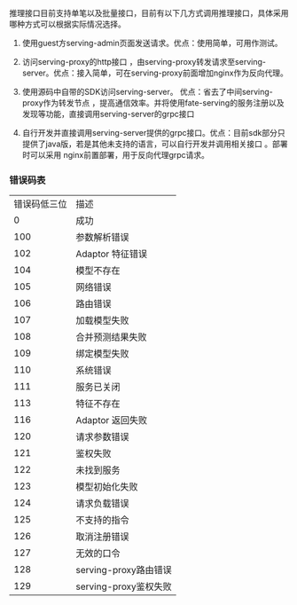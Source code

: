 推理接口目前支持单笔以及批量接口，目前有以下几方式调用推理接口，具体采用哪种方式可以根据实际情况选择。 

1. 使用guest方serving-admin页面发送请求。优点：使用简单，可用作测试。 

2. 访问serving-proxy的http接口 ，由serving-proxy转发请求至serving-server。优点：接入简单，可在serving-proxy前面增加nginx作为反向代理。

3. 使用源码中自带的SDK访问serving-server。 优点：省去了中间serving-proxy作为转发节点 ，提高通信效率。并将使用fate-serving的服务注册以及发现等功能，直接调用serving-server的grpc接口

4. 自行开发并直接调用serving-server提供的grpc接口。优点：目前sdk部分只提供了java版，若是其他未支持的语言，可以自行开发并调用相关接口 。部署时可以采用 nginx前置部署，用于反向代理grpc请求。

### 错误码表
<table>
  <tr>
    <td>错误码低三位</td>
    <td>描述</td>
  </tr>
  <tr>
    <td>0</td>
    <td>成功</td>
  </tr>
  <tr>
    <td>100</td>
    <td>参数解析错误</td>
  </tr>
  <tr>
    <td>102</td>
    <td>Adaptor 特征错误</td>
  </tr>
  <tr>
    <td>104</td>
    <td>模型不存在</td>
  </tr>
  <tr>
    <td>105</td>
    <td>网络错误</td>
  </tr>
  <tr>
    <td>106</td>
    <td>路由错误</td>
  </tr>
  <tr>
    <td>107</td>
    <td>加载模型失败</td>
  </tr>
  <tr>
    <td>108</td>
    <td>合并预测结果失败</td>
  </tr>
  <tr>
    <td>109</td>
    <td>绑定模型失败</td>
  </tr>
  <tr>
    <td>110</td>
    <td>系统错误</td>
  </tr>
  <tr>
    <td>111</td>
    <td>服务已关闭</td>
  </tr>
  <tr>
    <td>113</td>
    <td>特征不存在</td>
  </tr>
  <tr>
    <td>116</td>
    <td>Adaptor 返回失败</td>
  </tr>
  <tr>
    <td>120</td>
    <td>请求参数错误</td>
  </tr>
  <tr>
    <td>121</td>
    <td>鉴权失败</td>
  </tr>
  <tr>
    <td>122</td>
    <td>未找到服务</td>
  </tr>
  <tr>
    <td>123</td>
    <td>模型初始化失败</td>
  </tr>
  <tr>
    <td>124</td>
    <td>请求负载错误</td>
  </tr>
  <tr>
    <td>125</td>
    <td>不支持的指令</td>
  </tr>
  <tr>
    <td>126</td>
    <td>取消注册错误</td>
  </tr>
  <tr>
    <td>127</td>
    <td>无效的口令</td>
  </tr>
  <tr>
    <td>128</td>
    <td>serving-proxy路由错误</td>
  </tr>
  <tr>
    <td>129</td>
    <td>serving-proxy鉴权失败</td>
  </tr>
</table>